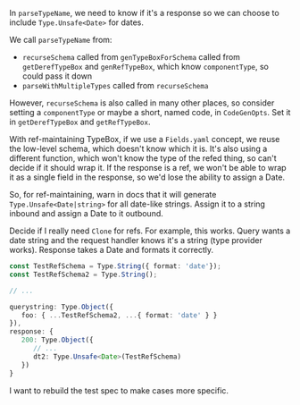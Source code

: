 In `parseTypeName`, we need to know if it's a response so we can choose to include `Type.Unsafe<Date>` for dates.

We call `parseTypeName` from:

- `recurseSchema` called from `genTypeBoxForSchema` called from `getDerefTypeBox` and `genRefTypeBox`, which know `componentType`, so could pass it down
- `parseWithMultipleTypes` called from `recurseSchema`

However, `recurseSchema` is also called in many other places, so consider setting a `componentType` or maybe a short, named code, in `CodeGenOpts`. Set it in `getDerefTypeBox` and `getRefTypeBox`.

With ref-maintaining TypeBox, if we use a `Fields.yaml` concept, we reuse the low-level schema, which doesn't know which it is. It's also using a different function, which won't know the type of the refed thing, so can't decide if it should wrap it. If the response is a ref, we won't be able to wrap it as a single field in the response, so we'd lose the ability to assign a Date.

So, for ref-maintaining, warn in docs that it will generate `Type.Unsafe<Date|string>` for all date-like strings. Assign it to a string inbound and assign a Date to it outbound.

Decide if I really need `Clone` for refs. For example, this works. Query wants a date string and the request handler knows it's a string (type provider works). Response takes a Date and formats it correctly.

```typescript
const TestRefSchema = Type.String({ format: 'date'});
const TestRefSchema2 = Type.String();

// ...

querystring: Type.Object({
   foo: { ...TestRefSchema2, ...{ format: 'date' } }
}),
response: {
   200: Type.Object({
      // ...
      dt2: Type.Unsafe<Date>(TestRefSchema)
   })
}
```


I want to rebuild the test spec to make cases more specific.
